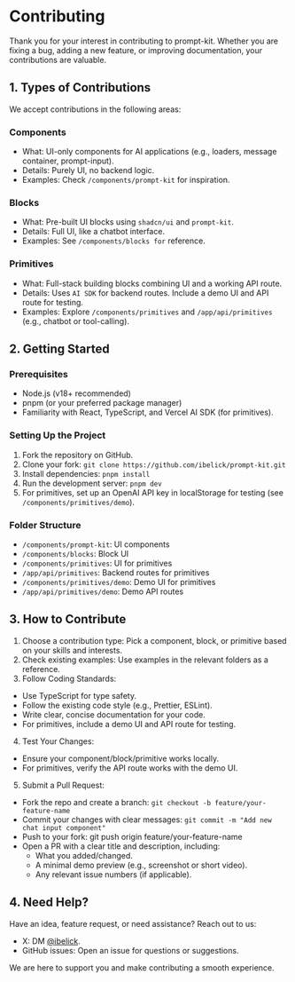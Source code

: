 # Contributing

Thank you for your interest in contributing to prompt-kit. Whether you are fixing a bug, adding a new feature, or improving documentation, your contributions are valuable.

## 1. Types of Contributions

We accept contributions in the following areas:

### Components

- What: UI-only components for AI applications (e.g., loaders, message container, prompt-input).
- Details: Purely UI, no backend logic.
- Examples: Check `/components/prompt-kit` for inspiration.

### Blocks

- What: Pre-built UI blocks using `shadcn/ui` and `prompt-kit`.
- Details: Full UI, like a chatbot interface.
- Examples: See `/components/blocks for` reference.

### Primitives

- What: Full-stack building blocks combining UI and a working API route.
- Details: Uses `AI SDK` for backend routes. Include a demo UI and API route for testing.
- Examples: Explore `/components/primitives` and `/app/api/primitives` (e.g., chatbot or tool-calling).

## 2. Getting Started

### Prerequisites

- Node.js (v18+ recommended)
- pnpm (or your preferred package manager)
- Familiarity with React, TypeScript, and Vercel AI SDK (for primitives).

### Setting Up the Project

1. Fork the repository on GitHub.
2. Clone your fork: `git clone https://github.com/ibelick/prompt-kit.git`
3. Install dependencies: `pnpm install`
4. Run the development server: `pnpm dev`
5. For primitives, set up an OpenAI API key in localStorage for testing (see `/components/primitives/demo`).

### Folder Structure

- `/components/prompt-kit`: UI components
- `/components/blocks`: Block UI
- `/components/primitives`: UI for primitives
- `/app/api/primitives`: Backend routes for primitives
- `/components/primitives/demo`: Demo UI for primitives
- `/app/api/primitives/demo`: Demo API routes

## 3. How to Contribute

1. Choose a contribution type: Pick a component, block, or primitive based on your skills and interests.
2. Check existing examples: Use examples in the relevant folders as a reference.
3. Follow Coding Standards:

- Use TypeScript for type safety.
- Follow the existing code style (e.g., Prettier, ESLint).
- Write clear, concise documentation for your code.
- For primitives, include a demo UI and API route for testing.

4. Test Your Changes:

- Ensure your component/block/primitive works locally.
- For primitives, verify the API route works with the demo UI.

5. Submit a Pull Request:

- Fork the repo and create a branch: `git checkout -b feature/your-feature-name`
- Commit your changes with clear messages: `git commit -m "Add new chat input component"`
- Push to your fork: git push origin feature/your-feature-name
- Open a PR with a clear title and description, including:
  - What you added/changed.
  - A minimal demo preview (e.g., screenshot or short video).
  - Any relevant issue numbers (if applicable).

## 4. Need Help?

Have an idea, feature request, or need assistance? Reach out to us:

- X: DM [@ibelick](https://x.com/ibelick).
- GitHub issues: Open an issue for questions or suggestions.

We are here to support you and make contributing a smooth experience.
